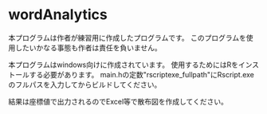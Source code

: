 # wordAnalytics

本プログラムは作者が練習用に作成したプログラムです。
このプログラムを使用したいかなる事態も作者は責任を負いません。

本プログラムはwindows向けに作成されています。
使用するためにはRをインストールする必要があります。
main.hの定数"rscriptexe_fullpath"にRscript.exeのフルパスを入力してからビルドしてください。

結果は座標値で出力されるのでExcel等で散布図を作成してください。
